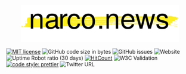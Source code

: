 <p align="center">
	<img height="100px" src="assets/images/nn-transparent.svg">
</p>

[![MIT license](https://img.shields.io/badge/License-MIT-blue.svg)](https://lbesson.mit-license.org/)
![GitHub code size in bytes](https://img.shields.io/github/languages/code-size/narco-news/front-end)
![GitHub issues](https://img.shields.io/github/issues/narco-news/front-end)
![Website](https://img.shields.io/website?url=https%3A%2F%2Fnarco.news)
![Uptime Robot ratio (30 days)](https://img.shields.io/uptimerobot/ratio/m784828023-2cf41605b05f4541e93b49be)
[![HitCount](http://hits.dwyl.com/somed00d/narco-news/front-end.svg)](http://hits.dwyl.com/somed00d/narco-news/front-end)
![W3C Validation](https://img.shields.io/w3c-validation/default?targetUrl=https%3A%2F%2Fnarco.news)
[![code style: prettier](https://img.shields.io/badge/code_style-prettier-ff69b4.svg?style=flat-square)](https://github.com/prettier/prettier)
![Twitter URL](https://img.shields.io/twitter/url?style=social&url=https%3A%2F%2Fgithub.com%2Fnarco-news%2Ffront-end)

